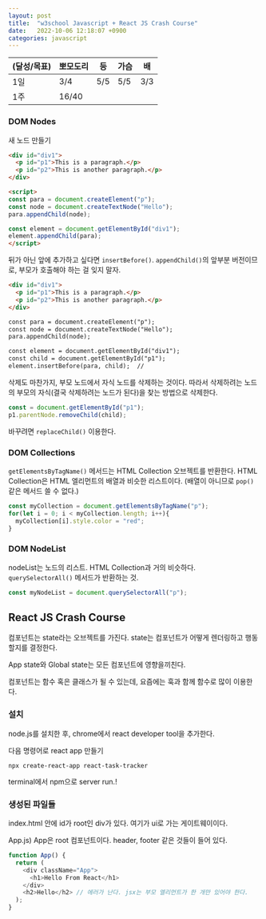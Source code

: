 ```yaml
---
layout: post
title:  "w3school Javascript + React JS Crash Course"
date:   2022-10-06 12:18:07 +0900
categories: javascript
---
```


| (달성/목표) | 뽀모도리  | 등 | 가슴 | 배 |
|----|-------|---|-------|----|
| 1일 | 3/4   | 5/5 | 5/5 | 3/3 |
| 1주 | 16/40 |   |       |


### DOM Nodes

새 노드 만들기

```html
<div id="div1">
  <p id="p1">This is a paragraph.</p>
  <p id="p2">This is another paragraph.</p>
</div>

<script>
const para = document.createElement("p");
const node = document.createTextNode("Hello");
para.appendChild(node);

const element = document.getElementById("div1");
element.appendChild(para);
</script>

```

뒤가 아닌 앞에 추가하고 싶다면 `insertBefore()`. `appendChild()`의 앞부분 버전이므로, 부모가 호출해야 하는 걸 잊지 말자.

```html
<div id="div1">
  <p id="p1">This is a paragraph.</p>
  <p id="p2">This is another paragraph.</p>
</div>

const para = document.createElement("p");
const node = document.createTextNode("Hello");
para.appendChild(node);

const element = document.getElementById("div1");
const child = document.getElementById("p1");
element.insertBefore(para, child);  // 
```


삭제도 마찬가지, 부모 노드에서 자식 노드를 삭제하는 것이다. 따라서 삭제하려는 노드의 부모의 자식(결국 삭제하려는 노드가 된다)을 찾는 방법으로 삭제한다. 

```js
const = document.getElementById("p1");
p1.parentNode.removeChild(child);
```

바꾸려면 `replaceChild()` 이용한다.


### DOM Collections

`getElementsByTagName()` 메서드는 HTML Collection 오브젝트를 반환한다. HTML Collection은 HTML 엘리먼트의 배열과 비슷한 리스트이다. (배열이 아니므로 `pop()` 같은 메서드 쓸 수 없다.)

```js
const myCollection = document.getElementsByTagName("p");
for(let i = 0; i < myCollection.length; i++){
  myCollection[i].style.color = "red";
}
```

### DOM NodeList

nodeList는 노드의 리스트. HTML Collection과 거의 비슷하다. `querySelectorAll()` 메서드가 반환하는 것.

```js
const myNodeList = document.querySelectorAll("p");
```




## React JS Crash Course

컴포넌트는 state라는 오브젝트를 가진다. state는 컴포넌트가 어떻게 렌더링하고 행동할지를 결정한다.

App state와 Global state는 모든 컴포넌트에 영향을끼친다.

컴포넌트는 함수 혹은 클래스가 될 수 있는데, 요즘에는 훅과 함께 함수로 많이 이용한다.

### 설치

node.js를 설치한 후, chrome에서 react developer tool을 추가한다.

다음 명령어로 react app 만들기
```
npx create-react-app react-task-tracker
```

terminal에서 npm으로 server run.!

### 생성된 파일들

index.html 안에 id가 root인 div가 있다. 여기가 ui로 가는 게이트웨이이다.

App.js) App은 root 컴포넌트이다. header, footer 같은 것들이 들어 있다.

```js
function App() {
  return (
    <div className="App">
      <h1>Hello From React</h1>
    </div>
    <h2>Hello</h2> // 에러가 난다. jsx는 부모 엘리먼트가 한 개만 있어야 한다.
  );
}
```




